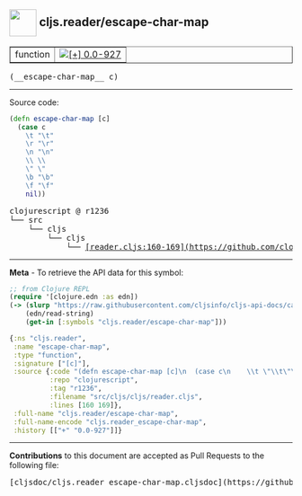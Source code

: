 ## <img width="48px" valign="middle" src="http://i.imgur.com/Hi20huC.png"> cljs.reader/escape-char-map

 <table border="1">
<tr>

<td>function</td>
<td><a href="https://github.com/cljsinfo/cljs-api-docs/tree/0.0-927"><img valign="middle" alt="[+] 0.0-927" src="https://img.shields.io/badge/+-0.0--927-lightgrey.svg"></a> </td>
</tr>
</table>

 <samp>
(__escape-char-map__ c)<br>
</samp>

---





Source code:

```clj
(defn escape-char-map [c]
  (case c
    \t "\t"
    \r "\r"
    \n "\n"
    \\ \\
    \" \"
    \b "\b"
    \f "\f"
    nil))
```

 <pre>
clojurescript @ r1236
└── src
    └── cljs
        └── cljs
            └── <ins>[reader.cljs:160-169](https://github.com/clojure/clojurescript/blob/r1236/src/cljs/cljs/reader.cljs#L160-L169)</ins>
</pre>


---

__Meta__ - To retrieve the API data for this symbol:

```clj
;; from Clojure REPL
(require '[clojure.edn :as edn])
(-> (slurp "https://raw.githubusercontent.com/cljsinfo/cljs-api-docs/catalog/cljs-api.edn")
    (edn/read-string)
    (get-in [:symbols "cljs.reader/escape-char-map"]))
```

```clj
{:ns "cljs.reader",
 :name "escape-char-map",
 :type "function",
 :signature ["[c]"],
 :source {:code "(defn escape-char-map [c]\n  (case c\n    \\t \"\\t\"\n    \\r \"\\r\"\n    \\n \"\\n\"\n    \\\\ \\\\\n    \\\" \\\"\n    \\b \"\\b\"\n    \\f \"\\f\"\n    nil))",
          :repo "clojurescript",
          :tag "r1236",
          :filename "src/cljs/cljs/reader.cljs",
          :lines [160 169]},
 :full-name "cljs.reader/escape-char-map",
 :full-name-encode "cljs.reader_escape-char-map",
 :history [["+" "0.0-927"]]}

```

---

__Contributions__ to this document are accepted as Pull Requests to the following file:

 <pre>
[cljsdoc/cljs.reader_escape-char-map.cljsdoc](https://github.com/cljsinfo/cljs-api-docs/blob/master/cljsdoc/cljs.reader_escape-char-map.cljsdoc)
</pre>


